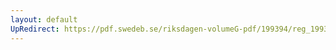 ```yaml
---
layout: default
UpRedirect: https://pdf.swedeb.se/riksdagen-volumeG-pdf/199394/reg_199394_SoU/reg_199394_SoU_0009.pdf
---
```

